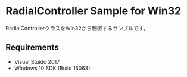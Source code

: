 RadialController Sample for Win32
====

RadialControllerクラスをWin32から制御するサンプルです。

Requirements
----

- Visual Stuido 2017
- Windows 10 SDK (Build 15063)


